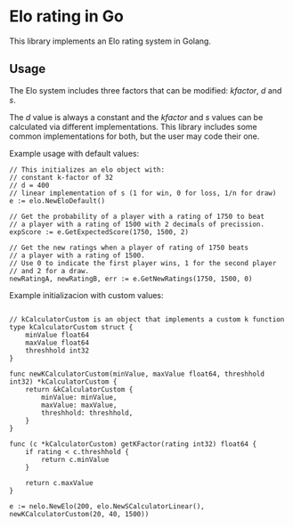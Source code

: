 # Elo rating in Go
This library implements an Elo rating system in Golang.

## Usage
The Elo system includes three factors that can be modified: *kfactor*, *d* and *s*.

The *d* value is always a constant and the *kfactor* and *s* values can be calculated via different implementations.
This library includes some common implementations for both, but the user may code their one.

Example usage with default values:
```
// This initializes an elo object with:
// constant k-factor of 32
// d = 400
// linear implementation of s (1 for win, 0 for loss, 1/n for draw)
e := elo.NewEloDefault()

// Get the probability of a player with a rating of 1750 to beat 
// a player with a rating of 1500 with 2 decimals of precission.
expScore := e.GetExpectedScore(1750, 1500, 2)

// Get the new ratings when a player of rating of 1750 beats
// a player with a rating of 1500.
// Use 0 to indicate the first player wins, 1 for the second player
// and 2 for a draw.
newRatingA, newRatingB, err := e.GetNewRatings(1750, 1500, 0)
```

Example initializacion with custom values:
```

// kCalculatorCustom is an object that implements a custom k function
type kCalculatorCustom struct {
    minValue float64
    maxValue float64
    threshhold int32
}

func newKCalculatorCustom(minValue, maxValue float64, threshhold int32) *kCalculatorCustom {
    return &kCalculatorCustom {
        minValue: minValue,
        maxValue: maxValue,
        threshhold: threshhold,
    }
}

func (c *kCalculatorCustom) getKFactor(rating int32) float64 {
    if rating < c.threshhold {
        return c.minValue
    }
    
    return c.maxValue
}

e := nelo.NewElo(200, elo.NewSCalculatorLinear(), newKCalculatorCustom(20, 40, 1500))
```
